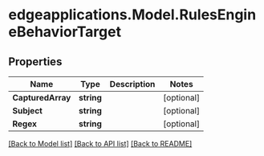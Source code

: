 # edgeapplications.Model.RulesEngineBehaviorTarget

## Properties

Name | Type | Description | Notes
------------ | ------------- | ------------- | -------------
**CapturedArray** | **string** |  | [optional] 
**Subject** | **string** |  | [optional] 
**Regex** | **string** |  | [optional] 

[[Back to Model list]](../README.md#documentation-for-models) [[Back to API list]](../README.md#documentation-for-api-endpoints) [[Back to README]](../README.md)

